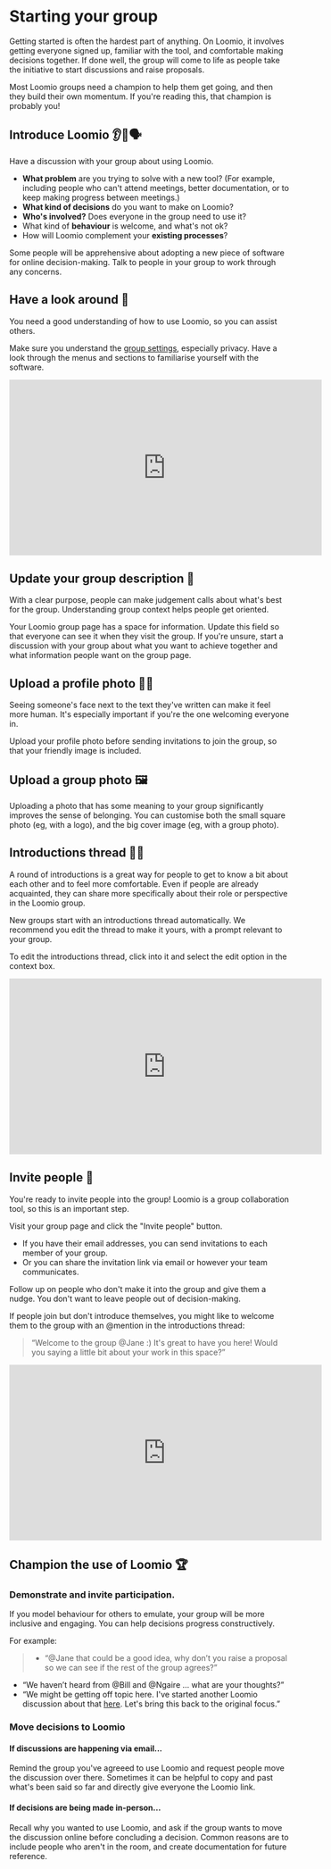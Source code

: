 # Starting your group

Getting started is often the hardest part of anything. On Loomio, it involves getting everyone signed up, familiar with the tool, and comfortable making decisions together. If done well, the group will come to life as people take the initiative to start discussions and raise proposals.

Most Loomio groups need a champion to help them get going, and then they build their own momentum. If you're reading this, that champion is probably you!

## Introduce Loomio 👂👄🗣

Have a discussion with your group about using Loomio.

- **What problem** are you trying to solve with a new tool? (For example, including people who can't attend meetings, better documentation, or to keep making progress between meetings.)
- **What kind of decisions** do you want to make on Loomio?
- **Who's involved?** Does everyone in the group need to use it?
- What kind of **behaviour** is welcome, and what's not ok?
- How will Loomio complement your **existing processes**?

Some people will be apprehensive about adopting a new piece of software for online decision-making. Talk to people in your group to work through any concerns.

## Have a look around 👀

You need a good understanding of how to use Loomio, so you can assist others.

Make sure you understand the [group settings](https://loomio.gitbooks.io/manual/content/en/group_settings.html), especially privacy. Have a look through the menus and sections to familiarise yourself with the software.

<iframe width="560" height="315" src="https://www.youtube.com/embed/xwE0IM1k64E" frameborder="0" allowfullscreen></iframe>


## Update your group description 🌟

With a clear purpose, people can make judgement calls about what's best for the group. Understanding group context helps people get oriented.

Your Loomio group page has a space for information. Update this field so that everyone can see it when they visit the group. If you're unsure, start a discussion with your group about what you want to achieve together and what information people want on the group page.

## Upload a profile photo 👩🏽

Seeing someone's face next to the text they've written can make it feel more human. It's especially important if you're the one welcoming everyone in.

Upload your profile photo before sending invitations to join the group, so that your friendly image is included.

## Upload a group photo 🖼

Uploading a photo that has some meaning to your group significantly improves the sense of belonging. You can customise both the small square photo (eg, with a logo), and the big cover image (eg, with a group photo).

## Introductions thread 👋🏽

A round of introductions is a great way for people to get to know a bit about each other and to feel more comfortable. Even if people are already acquainted, they can share more specifically about their role or perspective in the Loomio group.

New groups start with an introductions thread automatically. We recommend you edit the thread to make it yours, with a prompt relevant to your group.

To edit the introductions thread, click into it and select the edit option in the context box.
<iframe width="560" height="315" src="https://www.youtube.com/embed/CGUH3UJrxfQ" frameborder="0" allowfullscreen></iframe>

## Invite people 🙋

You're ready to invite people into the group! Loomio is a group collaboration tool, so this is an important step.

Visit your group page and click the "Invite people" button.

* If you have their email addresses, you can send invitations to each member of your group.
* Or you can share the invitation link via email or however your team communicates.

Follow up on people who don't make it into the group and give them a nudge. You don't want to leave people out of decision-making.

If people join but don't introduce themselves, you might like to welcome them to the group with an @mention in the introductions thread:

> “Welcome to the group @Jane :) It's great to have you here! Would you saying a little bit about your work in this space?”

<iframe width="560" height="315" src="https://www.youtube.com/embed/nm9hoOofblw" frameborder="0" allowfullscreen></iframe>

## Champion the use of Loomio 🏆

### Demonstrate and invite participation.

If you model behaviour for others  to emulate, your group will be more inclusive and engaging. You can help decisions progress constructively.

For example:

> - “@Jane that could be a good idea, why don’t you raise a proposal so we can see if the rest of the group agrees?”
- “We haven’t heard from @Bill and @Ngaire … what are your thoughts?”
- “We might be getting off topic here. I've started another Loomio discussion about that [here](http://www.loomio.org). Let's bring this back to the original focus.”

### Move decisions to Loomio

#### If discussions are happening via email...
Remind the group you've agreeed to use Loomio and request people move the discussion over there. Sometimes it can be helpful to copy and past what's been said so far and directly give everyone the Loomio link.

#### If decisions are being made in-person...
Recall why you wanted to use Loomio, and ask if the group wants to move the discussion online before concluding a decision. Common reasons are to include people who aren't in the room, and create documentation for future reference.
